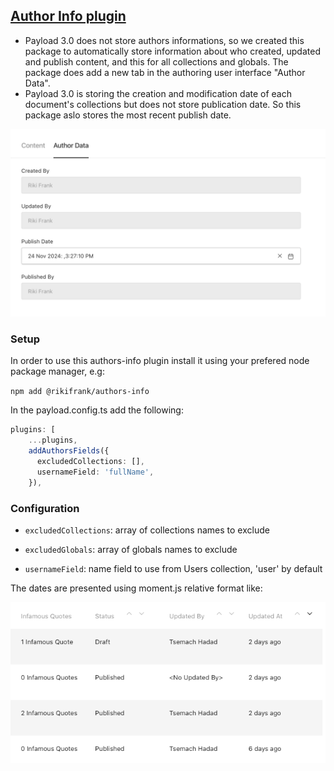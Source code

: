 ## [Author Info plugin](./src/index.ts)

- Payload 3.0 does not store authors informations, so we created this package to automatically store information about who created, updated and publish content, and this for all collections and globals. The package does add a new tab in the authoring user interface "Author Data".
- Payload 3.0 is storing the creation and modification date  of each document's collections but does not store publication date. So this package aslo stores the most recent publish date. 

![img_1.png](./images/img_1.png)

### Setup
In order to use this authors-info plugin install it using your prefered node package manager, e.g:

`npm add @rikifrank/authors-info` 

In the payload.config.ts add the following:

```typescript
plugins: [
    ...plugins,
    addAuthorsFields({
      excludedCollections: [],
      usernameField: 'fullName',
    }),
```

### Configuration 

- `excludedCollections`: array of collections names to exclude

- `excludedGlobals`: array of globals names to exclude

- `usernameField`: name field to use from Users collection, 'user' by default

The dates are presented using moment.js relative format like:

![img_3.png](./images/img_3.png)
